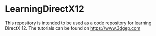 # LearningDirectX12
This repository is intended to be used as a code repository for learning DirectX 12. The tutorials can be found on https://www.3dgep.com
